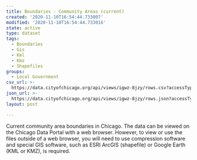 ```yaml
---
title: Boundaries - Community Areas (current)
created: '2020-11-10T16:54:44.733007'
modified: '2020-11-10T16:54:44.733016'
state: active
type: dataset
tags:
  - Boundaries
  - Gis
  - Kml
  - Kmz
  - Shapefiles
groups:
  - Local Government
csv_url: >-
  https://data.cityofchicago.org/api/views/igwz-8jzy/rows.csv?accessType=DOWNLOAD
json_url: >-
  https://data.cityofchicago.org/api/views/igwz-8jzy/rows.json?accessType=DOWNLOAD
layout: post

---
```

Current community area boundaries in Chicago. The data can be viewed on the Chicago Data Portal with a web browser. However, to view or use the files outside of a web browser, you will need to use compression software and special GIS software, such as ESRI ArcGIS (shapefile) or Google Earth (KML or KMZ), is required.
